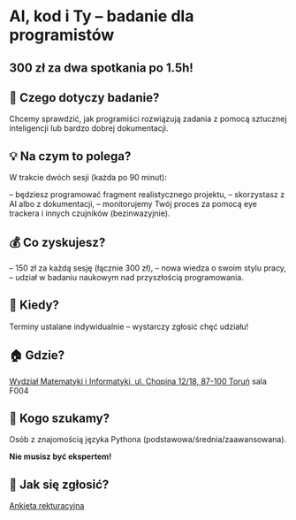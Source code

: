 # AI, kod i Ty – badanie dla programistów


## 300 zł za dwa spotkania po 1.5h! 

## 🧪 Czego dotyczy badanie?

Chcemy sprawdzić, jak programiści rozwiązują zadania z pomocą sztucznej inteligencji lub bardzo dobrej dokumentacji.

## 💡 Na czym to polega?

W trakcie dwóch sesji (każda po 90 minut):

– będziesz programować fragment realistycznego projektu,
– skorzystasz z AI albo z dokumentacji,
– monitorujemy Twój proces za pomocą eye trackera i innych czujników (bezinwazyjnie).

## 💰 Co zyskujesz?

– 150 zł za każdą sesję (łącznie 300 zł),
– nowa wiedza o swoim stylu pracy,
– udział w badaniu naukowym nad przyszłością programowania.

## 📅 Kiedy?

Terminy ustalane indywidualnie – wystarczy zgłosić chęć udziału!

## 🏠 Gdzie?

[Wydział Matematyki i Informatyki, ul. Chopina 12/18, 87-100 Toruń](https://www.mat.umk.pl)
sala F004

## 🎯 Kogo szukamy?

Osób z znajomością języka Pythona (podstawowa/średnia/zaawansowana).

**Nie musisz być ekspertem!**

## 📨 Jak się zgłosić?

[Ankieta rekturacyjna](https://docs.google.com/forms/d/e/1FAIpQLSeCk-V4zAWGzhNGf8w0dY1YD-xrJ9xHTWtHAS8uT1Y64gMaDg/viewform?usp=dialog)


